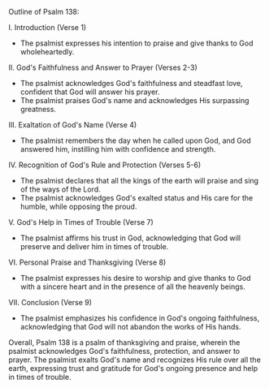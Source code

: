 Outline of Psalm 138:

I. Introduction (Verse 1)
- The psalmist expresses his intention to praise and give thanks to God wholeheartedly.

II. God's Faithfulness and Answer to Prayer (Verses 2-3)
- The psalmist acknowledges God's faithfulness and steadfast love, confident that God will answer his prayer.
- The psalmist praises God's name and acknowledges His surpassing greatness.

III. Exaltation of God's Name (Verse 4)
- The psalmist remembers the day when he called upon God, and God answered him, instilling him with confidence and strength.

IV. Recognition of God's Rule and Protection (Verses 5-6)
- The psalmist declares that all the kings of the earth will praise and sing of the ways of the Lord.
- The psalmist acknowledges God's exalted status and His care for the humble, while opposing the proud.

V. God's Help in Times of Trouble (Verse 7)
- The psalmist affirms his trust in God, acknowledging that God will preserve and deliver him in times of trouble.

VI. Personal Praise and Thanksgiving (Verse 8)
- The psalmist expresses his desire to worship and give thanks to God with a sincere heart and in the presence of all the heavenly beings.

VII. Conclusion (Verse 9)
- The psalmist emphasizes his confidence in God's ongoing faithfulness, acknowledging that God will not abandon the works of His hands.

Overall, Psalm 138 is a psalm of thanksgiving and praise, wherein the psalmist acknowledges God's faithfulness, protection, and answer to prayer. The psalmist exalts God's name and recognizes His rule over all the earth, expressing trust and gratitude for God's ongoing presence and help in times of trouble.